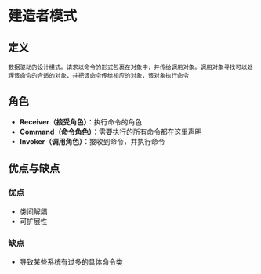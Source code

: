 # 建造者模式

## 定义
    数据驱动的设计模式。请求以命令的形式包裹在对象中，并传给调用对象。调用对象寻找可以处理该命令的合适的对象，并把该命令传给相应的对象，该对象执行命令


## 角色
+ **Receiver（接受角色）**：执行命令的角色
+ **Command（命令角色）**：需要执行的所有命令都在这里声明
+ **Invoker（调用角色）**：接收到命令，并执行命令


## 优点与缺点

### 优点
+ 类间解耦
+ 可扩展性

### 缺点
+ 导致某些系统有过多的具体命令类
